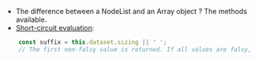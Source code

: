 * The difference between a NodeList and an Array object ? The methods available.
* [Short-circuit evaluation](https://en.wikipedia.org/wiki/Short-circuit_evaluation):
```javascript
    const suffix = this.dataset.sizing || ' ';
    // The first non-falsy value is returned. If all values are falsy, the last one is returned.
```